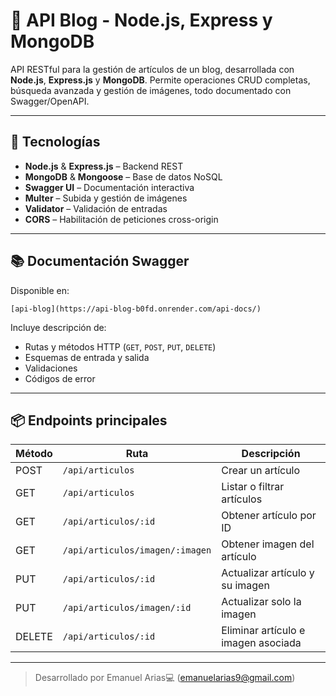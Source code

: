 # 📘 API Blog - Node.js, Express y MongoDB

API RESTful para la gestión de artículos de un blog, desarrollada con **Node.js**, **Express.js** y **MongoDB**. Permite operaciones CRUD completas, búsqueda avanzada y gestión de imágenes, todo documentado con Swagger/OpenAPI.

---

## 🚀 Tecnologías

- **Node.js** & **Express.js** – Backend REST
- **MongoDB** & **Mongoose** – Base de datos NoSQL
- **Swagger UI** – Documentación interactiva
- **Multer** – Subida y gestión de imágenes
- **Validator** – Validación de entradas
- **CORS** – Habilitación de peticiones cross-origin

---

## 📚 Documentación Swagger

Disponible en:
```
[api-blog](https://api-blog-b0fd.onrender.com/api-docs/)
```

Incluye descripción de:
- Rutas y métodos HTTP (`GET`, `POST`, `PUT`, `DELETE`)
- Esquemas de entrada y salida
- Validaciones
- Códigos de error

---

## 📦 Endpoints principales

| Método | Ruta                              | Descripción                              |
|--------|-----------------------------------|------------------------------------------|
| POST   | `/api/articulos`                  | Crear un artículo                        |
| GET    | `/api/articulos`                  | Listar o filtrar artículos               |
| GET    | `/api/articulos/:id`              | Obtener artículo por ID                  |
| GET    | `/api/articulos/imagen/:imagen`   | Obtener imagen del artículo              |
| PUT    | `/api/articulos/:id`              | Actualizar artículo y su imagen          |
| PUT    | `/api/articulos/imagen/:id`       | Actualizar solo la imagen                |
| DELETE | `/api/articulos/:id`              | Eliminar artículo e imagen asociada      |

---
> Desarrollado por Emanuel Arias💻 (emanuelarias9@gmail.com)
